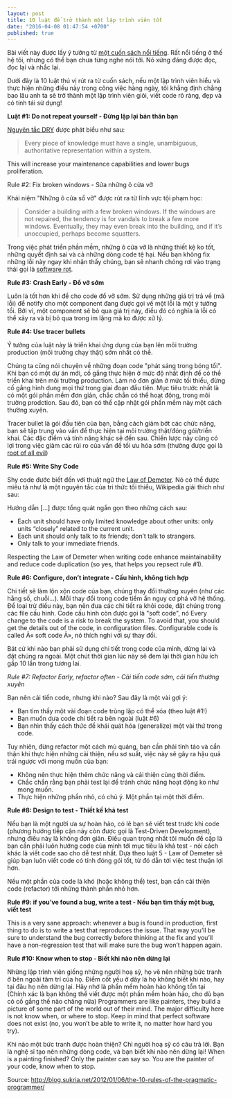 ```yaml
---
layout: post
title: 10 luật để trở thành một lập trình viên tốt
date: "2016-04-08 01:47:54 +0700"
published: true
---
```



Bài viết này được lấy ý tưởng từ [một cuốn sách nổi tiếng][pragmatic-programmer]. Rất nổi tiếng ở thế hệ tôi, nhưng có thể bạn chưa từng nghe nói tới. Nó xứng đáng được đọc, đọc lại và nhắc lại.

Dưới đây là 10 luật thú vị rút ra từ cuốn sách, nếu một lập trình viên hiểu và thực hiện những điều này trong công việc hàng ngày, tôi khẳng định chẳng bao lâu anh ta sẽ trở thành một lập trình viên giỏi, viết code rõ ràng, đẹp và có tính tái sử dụng!

**Luật #1: Do not repeat yourself - Đừng lặp lại bản thân bạn**

[Nguyên tắc DRY][DRY] được phát biểu như sau:

> Every piece of knowledge must have a single, unambiguous, authoritative representation within a system.

This will increase your maintenance capabilities and lower bugs proliferation.

Rule #2: Fix broken windows - Sửa những ô cửa vỡ

Khái niệm "Những ô cửa sổ vỡ" được rút ra từ lĩnh vực tội phạm học:

> Consider a building with a few broken windows. If the windows are not repaired, the tendency is for vandals to break a few more windows. Eventually, they may even break into the building, and if it’s unoccupied, perhaps become squatters.

Trong việc phát triển phần mềm, những ô cửa vỡ là những thiết kệ ko tốt, những quyết định sai và cả những dòng code tệ hại. Nếu bạn không fix những lỗi này ngay khi nhận thấy chúng, bạn sẽ nhanh chóng rơi vào trạng thái gọi là [software rot][software-rot].

**Rule #3: Crash Early - Đổ vỡ sớm**

Luôn là tốt hơn khi để cho code đổ vỡ sớm. Sử dụng những giá trị trả về (mã lỗi) để notify cho một component đang được gọi về một lỗi là một ý tưởng tồi. Bởi vì, một component sẽ bỏ qua giá trị này, điều đó có nghĩa là lỗi có thể xảy ra và bị bỏ qua trong im lặng mà ko được xử lý. 

**Rule #4: Use tracer bullets**

Ý tưởng của luật này là triển khai ứng dụng của bạn lên môi trường production (môi trường chạy thật) sớm nhất có thể.

Chúng ta cũng nói chuyện về những đoạn code "phát sáng trong bóng tối". Khi bạn có một dự án mới, cố gắng thực hiện ở mức độ nhất định để có thể triển khai trên môi trường production. Làm nó đơn giản ở mức tối thiểu, đừng cố gắng hình dung mọi thứ trong giai đoạn đầu tiên. Mục tiêu trước nhất là có một gói phần mềm đơn giản, chắc chắn có thể hoạt động, trong môi trường prodction. Sau đó, bạn có thể cập nhật gói phần mềm này một cách thường xuyên.  

Tracer bullet là gói đầu tiên của bạn, bằng cách giảm bớt các chức năng, bạn sẽ tập trung vào vấn đề thực hiện tại môi trường thật/đóng gói/triển khai. Các đặc điểm và tính năng khác sẽ đến sau. Chiến lược này cũng có lợi trong việc giảm các rủi ro của vấn đề tối ưu hóa sớm (thường được gọi là [root of all evil][the-root-of-all-evil])

**Rule #5: Write Shy Code**

Shy code đước biết đến với thuật ngữ the [Law of Demeter][law-of-demeter]. Nó có thể được miêu tả như là một nguyên tắc của tri thức tối thiểu, Wikipedia giải thích như sau:

Hướng dẫn […] được tổng quát ngắn gọn theo những cách sau:

- Each unit should have only limited knowledge about other units: only units “closely” related to the current unit.
- Each unit should only talk to its friends; don’t talk to strangers.
- Only talk to your immediate friends.
 
Respecting the Law of Demeter when writing code enhance maintainability and reduce code duplication (so yes, that helps you repsect rule #1).

**Rule #6: Configure, don’t integrate - Cấu hình, không tích hợp**

Chi tiết sẽ làm lộn xộn code của bạn, chúng thay đổi thường xuyên (như các hằng số, chuỗi...). Mỗi thay đổi trong code tiềm ẩn nguy cơ phá vỡ hệ thống. Để loại trừ điều này, bạn nên đưa các chi tiết ra khỏi code, đặt chúng trong các file cấu hình. Code cấu hình còn được gọi là "soft code", nó  Every change to the code is a risk to break the system. To avoid that, you should get the details out of the code, in configuration files. Configurable code is called Â« soft code Â», nó thích nghi với sự thay đổi.

Bát cứ khi nào bạn phải sử dụng chi tiết trong code của mình, dừng lại và đặt chúng ra ngoài. Một chút thời gian lúc này sẽ đem lại thời gian hữu ích gấp 10 lần trong tương lai.

**Rule #7: Refactor Early, refactor often* - Cải tiến code sớm, cải tiến thường xuyên*

Bạn nên cải tiến code, nhưng khi nào? Sau đây là một vài gợi ý: 

- Bạn tìm thấy một vài đoạn code trùng lặp có thể xóa (theo luật #1!)
- Bạn muốn dưa code chi tiết ra bên ngoài (luật #6)
- Bạn nhìn thấy cách thức để khái quát hóa (generalize) một vài thứ trong code.

Tuy nhiên, đừng refactor một cách mù quáng, bạn cần phải tỉnh táo và cẩn thận khi thực hiện những cải thiện, nếu sơ suất, việc này sẽ gây ra hậu quả trái ngược với mong muốn của bạn:

- Không nên thực hiện thêm chức năng và cải thiện cùng thời điểm.
- Chắc chắn rằng bạn phải test lại để tránh chức năng hoạt động ko như mong muốn.
- Thực hiện những phần nhỏ, có chủ ý. Một phần tại một thời điểm.

**Rule #8: Design to test - Thiết kế khả test**

Nếu bạn là một người ưa sự hoàn hảo, có lẽ bạn sẽ viết test trước khi code (phương hướng tiếp cận này còn được gọi là Test-Driven Development), nhưng điều này là không đơn giản. Điều quan trọng nhất tôi muốn đề cập là bạn cần phải luôn hướng code của mình tới mục tiêu là khả test - nói cách khác là viết code sao cho dễ test nhất. Dựa theo luật 5 - Law of Demeter sẽ giúp bạn luôn viết code có tính đóng gói tốt, từ đó dẫn tới việc test thuận lợi hơn.

Nếu một phần của code là khó (hoặc không thể) test, bạn cần cải thiện code (refactor) tới những thành phần nhỏ hơn.

**Rule #9: if you’ve found a bug, write a test - Nếu bạn tìm thấy một bug, viết test**

This is a very sane approach: whenever a bug is found in production, first thing to do is to write a test that reproduces the issue. That way you’ll be sure to understand the bug correctly before thinking at the fix and you’ll have a non-regression test that will make sure the bug won’t happen again.

**Rule #10: Know when to stop - Biết khi nào nên dừng lại**

Những lập trình viên giống những người hoạ sỹ, họ vẽ nên những bức tranh ở bên ngoài tâm trí của họ. Điểm cốt yếu ở dây là họ không biết khi nào, hay tại đâu họ nên dừng lại. Hãy nhớ là phần mềm hoàn hảo không tồn tại (Chính xác là bạn không thể viết được một phần mềm hoàn hảo, cho dù bạn có cố gắng thế nào chăng nữa)
Programmers are like painters, they build a picture of some part of the world out of their mind. The major difficulty here is not know when, or where to stop. Keep in mind that perfect software does not exist (no, you won’t be able to write it, no matter how hard you try).

Khi nào một bức tranh được hoàn thiện? Chỉ người hoạ sỹ có câu trả lời. Bạn là nghệ sĩ tạo nên những dòng code, và bạn biết khi nào nên dừng lại!
When is a painting finished? Only the painter can say so. You are the painter of your code, know when to stop.

Source: http://blog.sukria.net/2012/01/06/the-10-rules-of-the-pragmatic-programmer/

[the-root-of-all-evil]: http://c2.com/cgi/wiki?PrematureOptimization
[law-of-demeter]: https://en.wikipedia.org/wiki/Law_of_Demeter
[refactor]: https://en.wikipedia.org/wiki/Code_refactoring
[generalization]: https://en.wikipedia.org/wiki/Generalization
[test-driven-development]: https://en.wikipedia.org/wiki/Test-driven_development
[software-rot]: https://en.wikipedia.org/wiki/Software_rot
[pragmatic-programmer]: https://pragprog.com/book/tpp/the-pragmatic-programmer
[DRY]: https://en.wikipedia.org/wiki/Don%27t_repeat_yourself
